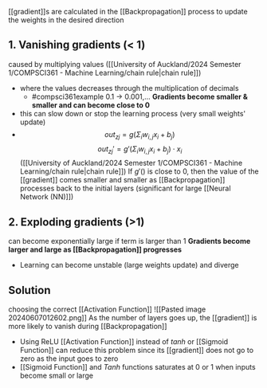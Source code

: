 [[gradient]]s are calculated in the [[Backpropagation]] process to update the weights in the desired direction
## 1. Vanishing gradients (< 1)
caused by multiplying values ([[University of Auckland/2024 Semester 1/COMPSCI361 - Machine Learning/chain rule|chain rule]])
- where the values decreases through the multiplication of decimals
	- #compsci361example 0.1 $\rightarrow$ 0.001,...
**Gradients become smaller & smaller and can become close to 0**
- this can slow down or stop the learning process (very small weights' update)
- $$out_{zj} = g(Σ_iw_{i,j}x_i + b_j)$$$$out_{zj}' = g'(Σ_iw_{i,j}x_i + b_j)\cdot x_i$$
	([[University of Auckland/2024 Semester 1/COMPSCI361 - Machine Learning/chain rule|chain rule]])
	If $g'()$ is close to 0, then the value of the [[gradient]] comes smaller and smaller as [[Backpropagation]] processes back to the initial layers (significant for large [[Neural Network (NN)]])
## 2. Exploding gradients (>1)
can become exponentially large if term is larger than 1
**Gradients become larger and large as [[Backpropagation]] progresses**
- Learning can become unstable (large weights update) and diverge
## Solution
choosing the correct [[Activation Function]]
![[Pasted image 20240607012602.png]]
As the number of layers goes up, the [[gradient]] is more likely to vanish during [[Backpropagation]]
- Using ReLU [[Activation Function]] instead of $tanh$ or [[Sigmoid Function]] can reduce this problem since its [[gradient]] does not go to zero as the input goes to zero
- [[Sigmoid Function]] and $Tanh$ functions saturates at 0 or 1 when inputs become small or large